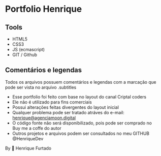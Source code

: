 # Portfolio Henrique

## Tools

- HTML5
- CSS3
- JS (ecmascript)
- GIT / Github

## Comentários e legendas

Todos os arquivos possuem comentários e legendas com a marcação que pode ser vista no arquivo .subtitles

- Esse portfolio foi feito com base no layout do canal Criptal coders
- Ele não é utilizado para fins comerciais
- Possui alterações feitas divergentes do layout inicial
- Qualquer problema pode ser tratado atráves do e-mail: henrique@agenciamoon.digital
- O código fonte não será disponibilizado, pois pode ser comprado no Buy me a coffe do autor
- Outros projetos e arquivos podem ser consultados no meu GITHUB @HenriqueDev


By 💜 Henrique Furtado
